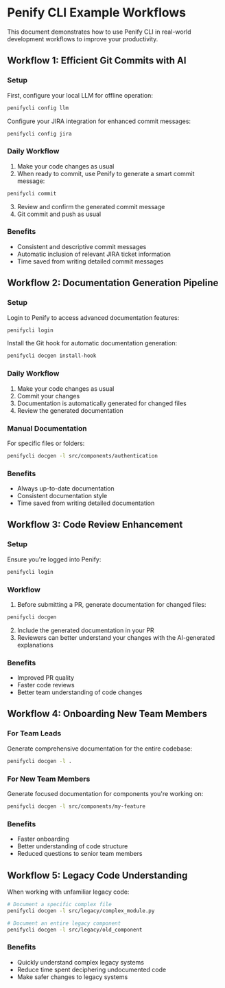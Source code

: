 # Penify CLI Example Workflows

This document demonstrates how to use Penify CLI in real-world development workflows to improve your productivity.

## Workflow 1: Efficient Git Commits with AI

### Setup

First, configure your local LLM for offline operation:

```bash
penifycli config llm
```

Configure your JIRA integration for enhanced commit messages:

```bash
penifycli config jira
```

### Daily Workflow

1. Make your code changes as usual
2. When ready to commit, use Penify to generate a smart commit message:

```bash
penifycli commit
```

3. Review and confirm the generated commit message
4. Git commit and push as usual

### Benefits

- Consistent and descriptive commit messages
- Automatic inclusion of relevant JIRA ticket information
- Time saved from writing detailed commit messages

## Workflow 2: Documentation Generation Pipeline

### Setup

Login to Penify to access advanced documentation features:

```bash
penifycli login
```

Install the Git hook for automatic documentation generation:

```bash
penifycli docgen install-hook
```

### Daily Workflow

1. Make your code changes as usual
2. Commit your changes
3. Documentation is automatically generated for changed files
4. Review the generated documentation

### Manual Documentation

For specific files or folders:

```bash
penifycli docgen -l src/components/authentication
```

### Benefits

- Always up-to-date documentation
- Consistent documentation style
- Time saved from writing detailed documentation

## Workflow 3: Code Review Enhancement

### Setup

Ensure you're logged into Penify:

```bash
penifycli login
```

### Workflow

1. Before submitting a PR, generate documentation for changed files:

```bash
penifycli docgen
```

2. Include the generated documentation in your PR
3. Reviewers can better understand your changes with the AI-generated explanations

### Benefits

- Improved PR quality
- Faster code reviews
- Better team understanding of code changes

## Workflow 4: Onboarding New Team Members

### For Team Leads

Generate comprehensive documentation for the entire codebase:

```bash
penifycli docgen -l .
```

### For New Team Members

Generate focused documentation for components you're working on:

```bash
penifycli docgen -l src/components/my-feature
```

### Benefits

- Faster onboarding
- Better understanding of code structure
- Reduced questions to senior team members

## Workflow 5: Legacy Code Understanding

When working with unfamiliar legacy code:

```bash
# Document a specific complex file
penifycli docgen -l src/legacy/complex_module.py

# Document an entire legacy component
penifycli docgen -l src/legacy/old_component
```

### Benefits

- Quickly understand complex legacy systems
- Reduce time spent deciphering undocumented code
- Make safer changes to legacy systems

